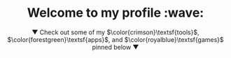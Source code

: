 <h1 align="center">
  Welcome to my profile :wave:
</h1>

<div align="center">

▼ Check out some of my $\color{crimson}\textsf{tools}$, $\color{forestgreen}\textsf{apps}$, and $\color{royalblue}\textsf{games}$ pinned below ▼

</div>
